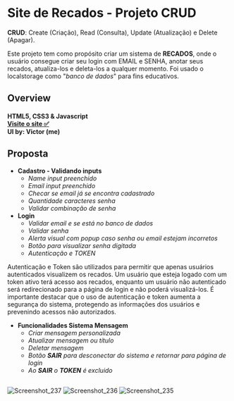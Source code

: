 # Site de Recados - Projeto CRUD

**CRUD**: Create (Criação), Read (Consulta), Update (Atualização) e Delete (Apagar).

Este projeto tem como propósito criar um sistema de **RECADOS**, onde o usuário consegue criar seu login com EMAIL e SENHA, anotar seus recados, atualiza-los e deleta-los a qualquer momento. Foi usado o localstorage como "*banco de dados*" para fins educativos. 



## Overview

#### HTML5, CSS3 & Javascript <br>[Visite o site ✅](https://chic-lamington-568bf1.netlify.app/index.html)  <br>UI by: Victor (me)<br>

## Proposta
* **Cadastro - Validando inputs**
  - *Name input preenchido*
  - *Email input preenchido*
  - *Checar se email já se encontra cadastrado*
  - *Quantidade caracteres senha*
  - *Validar combinação de senha*
* **Login**
  - *Validar email e se está no banco de dados*
  - *Validar senha*
  - *Alerta visual com popup caso senha ou email estejam incorretos*
  - *Botão para visualizar senha digitada*
  - *Autenticação e TOKEN*
>>
  Autenticação e Token são utilizados para permitir que apenas usuários autenticados visualizem os recados. Um usuário que esteja logado com um token ativo terá acesso aos recados, enquanto um usuário não autenticado será redirecionado para a página de login e não poderá visualizá-los. É importante destacar que o uso de autenticação e token aumenta a segurança do sistema, protegendo as informações dos usuários e prevenindo acessos não autorizados.

* **Funcionalidades Sistema Mensagem**
  - *Criar mensagem personalizada*
  - *Atualizar mensagem ou título*
  - *Deletar mensagem*
  - *Botão **SAIR** para desconectar do sistema e retornar para página de login*
  - *Ao **SAIR** o **TOKEN** é excluido*
## 


![Screenshot_237](https://github.com/Victoritalo/victoritalo/assets/108995269/216465a3-a083-4e6d-be88-a7bb84324a5f)
![Screenshot_236](https://github.com/Victoritalo/victoritalo/assets/108995269/aec02beb-8e31-4be1-aba1-d0592faf8de2)
![Screenshot_235](https://github.com/Victoritalo/victoritalo/assets/108995269/21e37fbf-657f-4367-93ac-f73b4f5b841e)


## 

